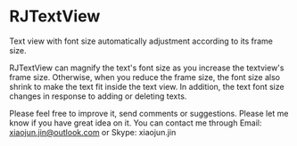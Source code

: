 # RJTextView
Text view with font size automatically adjustment according to its frame size.

RJTextView can magnify the text's font size as you increase the textview's frame size. Otherwise, when you reduce the frame size, the font size also shrink to make the text fit inside the text view. In addition, the text font size changes in response to adding or deleting texts.

Please feel free to improve it, send comments or suggestions. Please let me know if you have great idea on it. You can contact me through Email: xiaojun.jin@outlook.com or Skype: xiaojun.jin
